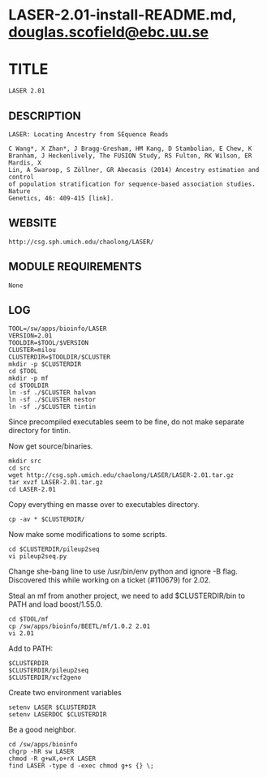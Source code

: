 # LASER-2.01-install-README.md, douglas.scofield@ebc.uu.se

TITLE
=====

    LASER 2.01

DESCRIPTION
-----------

    LASER: Locating Ancestry from SEquence Reads

    C Wang*, X Zhan*, J Bragg-Gresham, HM Kang, D Stambolian, E Chew, K
    Branham, J Heckenlively, The FUSION Study, RS Fulton, RK Wilson, ER Mardis, X
    Lin, A Swaroop, S Zöllner, GR Abecasis (2014) Ancestry estimation and control
    of population stratification for sequence-based association studies. Nature
    Genetics, 46: 409-415 [link].


WEBSITE
-------

    http://csg.sph.umich.edu/chaolong/LASER/

MODULE REQUIREMENTS
-------------------

    None

LOG
---

    TOOL=/sw/apps/bioinfo/LASER
    VERSION=2.01
    TOOLDIR=$TOOL/$VERSION
    CLUSTER=milou
    CLUSTERDIR=$TOOLDIR/$CLUSTER
    mkdir -p $CLUSTERDIR
    cd $TOOL
    mkdir -p mf
    cd $TOOLDIR
    ln -sf ./$CLUSTER halvan
    ln -sf ./$CLUSTER nestor
    ln -sf ./$CLUSTER tintin

Since precompiled executables seem to be fine, do not make
separate directory for tintin.

Now get source/binaries.

    mkdir src
    cd src
    wget http://csg.sph.umich.edu/chaolong/LASER/LASER-2.01.tar.gz
    tar xvzf LASER-2.01.tar.gz
    cd LASER-2.01

Copy everything en masse over to executables directory.

    cp -av * $CLUSTERDIR/

Now make some modifications to some scripts.

    cd $CLUSTERDIR/pileup2seq
    vi pileup2seq.py

Change she-bang line to use /usr/bin/env python and ignore -B flag.  Discovered
this while working on a ticket (#110679) for 2.02.

Steal an mf from another project, we need to add $CLUSTERDIR/bin to PATH and load boost/1.55.0.

    cd $TOOL/mf
    cp /sw/apps/bioinfo/BEETL/mf/1.0.2 2.01
    vi 2.01

Add to PATH:

    $CLUSTERDIR
    $CLUSTERDIR/pileup2seq
    $CLUSTERDIR/vcf2geno

Create two environment variables

    setenv LASER $CLUSTERDIR
    setenv LASERDOC $CLUSTERDIR

Be a good neighbor.

    cd /sw/apps/bioinfo
    chgrp -hR sw LASER
    chmod -R g+wX,o+rX LASER
    find LASER -type d -exec chmod g+s {} \;

